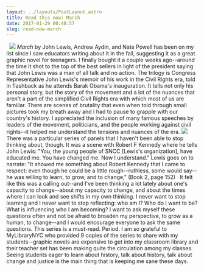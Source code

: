 ```yaml
---
layout: ../layouts/PostLayout.astro
title: Read this now: March
date: 2017-01-29 00:48:57
slug: read-now-march
---
```


  [![](http://akindoflibrary.com/wp-content/uploads/2017/01/imgres-1-300x159.jpg)](http://akindoflibrary.com/wp-content/uploads/2017/01/imgres-1.jpg) _March_ by John Lewis, Andrew Aydin, and Nate Powell has been on my list since I saw educators writing about it in the fall, suggesting it as a great graphic novel for teenagers. I finally bought it a couple weeks ago--around the time it shot to the top of the best sellers in light of the president saying that John Lewis was a man of all talk and no action. The trilogy is Congress Representative John Lewis's memoir of his work in the Civil Rights era, told in flashback as he attends Barak Obama's inauguration. It tells not only his personal story, but the story of the movement and a lot of the nuances that aren't a part of the simplified Civil Rights era with which most of us are familiar. There are scenes of brutality that even when told through small pictures took my breath away and I had to pause to grapple with our country's history. I appreciated the inclusion of many famous speeches by leaders of the movement, politicians, and the people working against civil rights--it helped me understand the tensions and nuances of the era. [![](http://akindoflibrary.com/wp-content/uploads/2017/01/image1-300x294.jpg)](http://akindoflibrary.com/wp-content/uploads/2017/01/image1.jpg) There was a particular series of panels that I haven't been able to stop thinking about, though. It was a scene with Robert F Kennedy where he tells John Lewis: "You, the young people of SNCC \[Lewis's organization\], have educated me. You have changed me. Now I understand." Lewis goes on to narrate: "It showed me something about Robert Kennedy that I came to respect: even though he could be a little rough--ruthless, some would say--he was willing to learn, to grow, and to change," (Book 2, page 152)   It felt like this was a calling out--and I've been thinking a lot lately about one's capacity to change--about my capacity to change, and about the times where I can look and see shifts in my own thinking. I never want to stop learning and I never want to stop reflecting: who am I? Who do I want to be? What is influencing who I am becoming? I want to ask myself these questions often and not be afraid to broaden my perspective, to grow as a human, to change--and I would encourage everyone to ask the same questions. This series is a must-read. Period. I am so grateful to MyLibraryNYC who provided 9 copies of the series to share with my students--graphic novels are expensive to get into my classroom library and their teacher set has been making quite the circulation among my classes. Seeing students eager to learn about history, talk about history, talk about change and justice is the main thing that is keeping me sane these days.